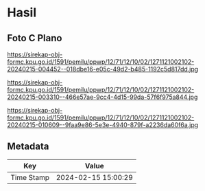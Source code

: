 # Hasil

## Foto C Plano

https://sirekap-obj-formc.kpu.go.id/1591/pemilu/ppwp/12/71/12/10/02/1271121002102-20240215-004452--018dbe16-e05c-49d2-b485-1192c5d817dd.jpg

https://sirekap-obj-formc.kpu.go.id/1591/pemilu/ppwp/12/71/12/10/02/1271121002102-20240215-003310--466e57ae-9cc4-4d15-99da-57f6f975a844.jpg

https://sirekap-obj-formc.kpu.go.id/1591/pemilu/ppwp/12/71/12/10/02/1271121002102-20240215-010609--9faa9e86-5e3e-4940-879f-a2236da60f6a.jpg


## Metadata

| Key        | Value               |
| ---------- | ------------------- |
| Time Stamp | 2024-02-15 15:00:29 |



